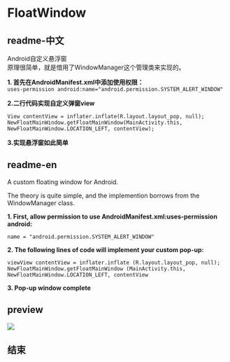 # FloatWindow

## readme-中文
Android自定义悬浮窗
<br/>
原理很简单，就是借用了WindowManager这个管理类来实现的。
<br/>

**1. 首先在AndroidManifest.xml中添加使用权限：**
<br/>
```uses-permission android:name="android.permission.SYSTEM_ALERT_WINDOW"```
<br/>

**2.二行代码实现自定义弹窗view**
```
View contentView = inflater.inflate(R.layout.layout_pop, null);
NewFloatMainWindow.getFloatMainWindow(MainActivity.this, NewFloatMainWindow.LOCATION_LEFT, contentView);
```
**3.实现悬浮窗如此简单**

## readme-en
A custom floating window for Android.

The theory is quite simple, and the implemention borrows from the WindowManager class.
<br/>

**1. First, allow permission to use AndroidManifest.xml:uses-permission android:**

```name = "android.permission.SYSTEM_ALERT_WINDOW"```
<br/>

**2. The following lines of code will implement your custom pop-up:**

```
viewView contentView = inflater.inflate (R.layout.layout_pop, null);
NewFloatMainWindow.getFloatMainWindow (MainActivity.this, NewFloatMainWindow.LOCATION_LEFT, contentView
```

**3. Pop-up window complete**
## preview
<img src="https://github.com/YoungBill/FloatWindow/blob/master/Screenshots/preview.gif"/><br/>
## 结束 
